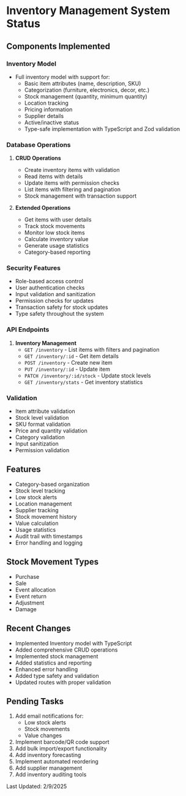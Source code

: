 # Inventory Management System Status

## Components Implemented

### Inventory Model
- Full inventory model with support for:
  - Basic item attributes (name, description, SKU)
  - Categorization (furniture, electronics, decor, etc.)
  - Stock management (quantity, minimum quantity)
  - Location tracking
  - Pricing information
  - Supplier details
  - Active/inactive status
  - Type-safe implementation with TypeScript and Zod validation

### Database Operations
1. **CRUD Operations**
   - Create inventory items with validation
   - Read items with details
   - Update items with permission checks
   - List items with filtering and pagination
   - Stock management with transaction support

2. **Extended Operations**
   - Get items with user details
   - Track stock movements
   - Monitor low stock items
   - Calculate inventory value
   - Generate usage statistics
   - Category-based reporting

### Security Features
- Role-based access control
- User authentication checks
- Input validation and sanitization
- Permission checks for updates
- Transaction safety for stock updates
- Type safety throughout the system

### API Endpoints
1. **Inventory Management**
   - `GET /inventory` - List items with filters and pagination
   - `GET /inventory/:id` - Get item details
   - `POST /inventory` - Create new item
   - `PUT /inventory/:id` - Update item
   - `PATCH /inventory/:id/stock` - Update stock levels
   - `GET /inventory/stats` - Get inventory statistics

### Validation
- Item attribute validation
- Stock level validation
- SKU format validation
- Price and quantity validation
- Category validation
- Input sanitization
- Permission validation

## Features
- Category-based organization
- Stock level tracking
- Low stock alerts
- Location management
- Supplier tracking
- Stock movement history
- Value calculation
- Usage statistics
- Audit trail with timestamps
- Error handling and logging

## Stock Movement Types
- Purchase
- Sale
- Event allocation
- Event return
- Adjustment
- Damage

## Recent Changes
- Implemented Inventory model with TypeScript
- Added comprehensive CRUD operations
- Implemented stock management
- Added statistics and reporting
- Enhanced error handling
- Added type safety and validation
- Updated routes with proper validation

## Pending Tasks
1. Add email notifications for:
   - Low stock alerts
   - Stock movements
   - Value changes
2. Implement barcode/QR code support
3. Add bulk import/export functionality
4. Add inventory forecasting
5. Implement automated reordering
6. Add supplier management
7. Add inventory auditing tools

Last Updated: 2/9/2025
